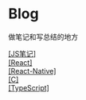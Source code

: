 # Blog
做笔记和写总结的地方   

[[JS笔记]](./docs/JavaScript.md)    
[[React]](./docs/React.md)   
[[React-Native]](./docs/ReactNative.md)  
[[C]](./docs/C.md)    
[[TypeScript]](./docs/TypeScript.md)




